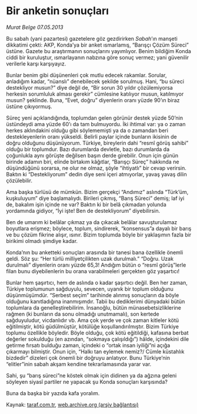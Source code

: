# Bir anketin sonuçları

*Murat Belge 07.05.2013*

<div class="yazi"><p>Bu sabah (yani pazartesi) gazetelere göz gezdirirken <i>Sabah</i>’ın manşeti dikkatimi çekti: AKP, Konda’ya bir anket ısmarlamış, “Barışçı Çözüm Süreci” üstüne. Gazete bu araştırmanın sonuçlarını yayımlıyor. Benim bildiğim Konda ciddi bir kuruluştur, ısmarlayanın nabzına göre sonuç vermez; yani güvenilir verilerle karşı karşıyayız.</p>
<p>Bunlar benim gibi düşünenleri çok mutlu edecek rakamlar. Sorular, anladığım kadar, “nüanslı” denebilecek şekilde sorulmuş. Hani, “bu süreci destekliyor musun?” diye değil de, “Bir sorun 30 yıldır çözülemiyorsa herkesin sorumluluk alması gerekir” cümlesine katılıyor musun, katılmıyor musun? şeklinde. Buna, “Evet, doğru” diyenlerin oranı yüzde 90’ın biraz üstüne çıkıyormuş.</p>
<p>Süreç yeni açıklandığında, toplumdan gelen görünür destek yüzde 50’nin üstündeydi ama yüzde 60’ı da tam bulmuyordu. İki ihtimal var: ya o zaman herkes aklındakini olduğu gibi söylememişti ya da o zamandan beri destekleyenlerin oranı yükseldi. Belirli paylar içinde bunların ikisinin de doğru olduğunu düşünüyorum. Türkiye, bireylerin dahi “resmî görüş sahibi” olduğu bir toplumdur. Bazı durumlarda devletle, bazı durumlarda da çoğunlukla aynı görüşte değilsen başın derde girebilir. Onun için günün birinde adamın biri, elinde birtakım kâğıtlar, “Barışçı Süreç” hakkında ne düşündüğünü sorarsa, ne olur ne olmaz, şöyle “ihtiyatlı” bir cevap verirsin. Baktın ki “Destekliyorum” dedin diye seni içeri atmıyorlar, yavaş yavaş dilin çözülebilir.</p>
<p>Ama başka türlüsü de mümkün. Bizim gerçekçi “Andımız” aslında “Türk’üm, kuşkuluyum” diye başlamalıydı. Birileri çıkmış, “Barış Süreci” demiş; laf iyi de, bakalım işin içinde ne var? Baktın ki bir belâ çıkmadan yolunda yordamında gidiyor, “İyi işte! Ben de destekliyorum” diyebilirsin. </p>
<p>Ben de umarım ki belâlar çıkmaz ya da çıkacak belâlar savuşturulamaz boyutlara erişmez; böylece, toplum, sindirerek, “konsensus”a dayalı bir barış ve bu çözüm fikrine alışır, ısınır. Bizim toplumda böyle bir yaklaşımın fazla bir birikimi olmadı şimdiye kadar. </p>
<p>Konda’nın bu anketteki sonuçları arasında bir tanesi bana özellikle önemli geldi. Söz şu: “Her türlü milliyetçilikten uzak durulmalı.” “Doğru. Uzak durulmalı” diyenlerin oranı yüzde 65,3! Andığım bütün o “resmî görüş”lerle filan bunu diyebilenlerin bu orana varabilmeleri gerçekten göz yaşartıcı!</p>
<p>Bunlar hem şaşırtıcı, hem de aslında o kadar şaşırtıcı değil. Ben her zaman, Türkiye toplumunun sağduyulu, sevecen, uyanık bir toplum olduğunu düşünmüşümdür. “Serbest seçim” tarihinde alınmış sonuçların da böyle olduğunu kanıtladığına inanmışımdır. Tabii bu dediklerimi dünyadaki bütün toplumlara da genelleştirebilirim. İnsanoğlu, bütün münasebetsizliklerine rağmen (ki bunların da sonu olmadığı unutmamalı), son kertede sağduyuludur, vicdanlıdır vb. Ama çok yerde ve çok zaman kitleler kötü eğitilmiştir, kötü güdülmüştür, kötülüğe koşullandırılmıştır. Bizim Türkiye toplumu özellikle böyledir. Böyle olduğu, çok kötü eğitildiği, kafasına berbat değerler sokulduğu (en azından, “sokmaya çalışıldığı”) hâlde, içindekini dile getirme fırsatı bulduğu zaman, içindeki o “ortak insan iyiliği”ni açığa çıkarmayı bilmiştir. Onun için, “Halkı tan eylemek nemiz?/ Cümle küstahlık bizdedir” dizeleri çok önemli bir doğruyu anlatıyor. Bunu Türkiye’nin “elitler”inin sabah akşam kendine tekrarlamasında yarar var.</p>
<p>Sahi, şu “barış süreci”ne köstek olmak için didinen ya da ağzına geleni söyleyen siyasî partiler ne yapacak şu Konda sonuçları karşısında?</p>
<p>Buna da başka bir yazıda kafa yoralım.</p>
</div>

Kaynak: [taraf.com.tr](http://www.taraf.com.tr:80/murat-belge/makale-bir-anketin-sonuclari.htm), [web.archive.org (arşiv bağlantısı)](http://web.archive.org/web/20130608001649/http://www.taraf.com.tr:80/murat-belge/makale-bir-anketin-sonuclari.htm)
